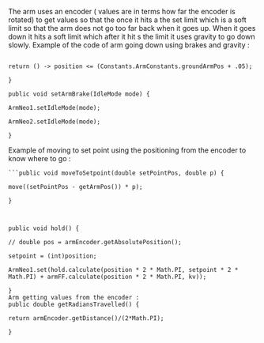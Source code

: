 The arm uses an encoder ( values are in terms how far the encoder is rotated) to get values so that the once it hits a the set limit which is a soft limit so that the arm does not go too far back when it goes up. When it goes down it hits a soft limit which after it hit s the limit it uses gravity to go down slowly. 
 Example of the code of arm going down using  brakes and gravity : 
``` public BooleanSupplier getArmDown() {

return () -> position <= (Constants.ArmConstants.groundArmPos + .05);

}

public void setArmBrake(IdleMode mode) {

ArmNeo1.setIdleMode(mode);

ArmNeo2.setIdleMode(mode);

}
```
Example  of moving to set point using the positioning from the encoder to  know where to go : 

```
```public void moveToSetpoint(double setPointPos, double p) {

move((setPointPos - getArmPos()) * p);

}

  

public void hold() {

// double pos = armEncoder.getAbsolutePosition();

setpoint = (int)position;

ArmNeo1.set(hold.calculate(position * 2 * Math.PI, setpoint * 2 * Math.PI) + armFF.calculate(position * 2 * Math.PI, kv));

}
Arm getting values from the encoder :
public double getRadiansTravelled() {

return armEncoder.getDistance()/(2*Math.PI);

}
```


 